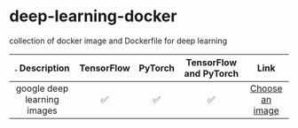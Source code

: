 

# deep-learning-docker
collection of docker image and Dockerfile for deep learning



. Description                                      | TensorFlow | PyTorch          | TensorFlow and PyTorch | Link
:------------------------------------------------: | :------------------: | :----------------: | :------------------: | :----------------:
 google deep learning images                     | ✅              | ✅             | ✅                | [Choose an image](https://cloud.google.com/deep-learning-vm/docs/images) 
